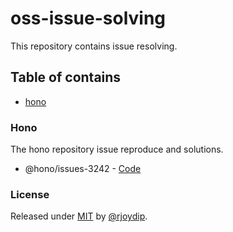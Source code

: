 # oss-issue-solving

This repository contains issue resolving.

## Table of contains

- [hono](#hono)

### Hono

The hono repository issue reproduce and solutions.

- @hono/issues-3242 - [Code](./hono/@issues/3242/)

### License

Released under [MIT](./LICENSE) by [@rjoydip](https://github.com/rjoydip).